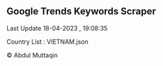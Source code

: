 

## Google Trends Keywords Scraper 
 
Last Update 18-04-2023 , 19:08:35

Country List :
VIETNAM.json



© Abdul Muttaqin 
